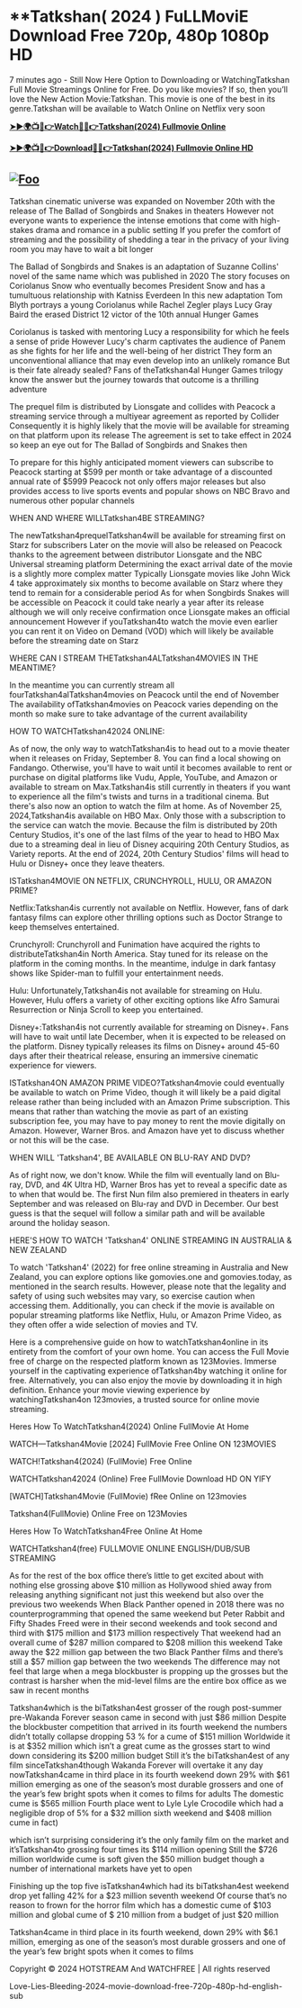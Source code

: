 # **Tatkshan( 2024 ) FuLLMoviE Download Free 720p, 480p 1080p HD 


7 minutes ago - Still Now Here Option to Downloading or WatchingTatkshan Full Movie Streamings Online for Free. Do you like movies? If so, then you’ll love the New Action Movie:Tatkshan. This movie is one of the best in its genre.Tatkshan will be available to Watch Online on Netflix very soon

**[➤►🌍📺📱👉Watch🔴✅👉Tatkshan(2024) Fullmovie Online](https://www.updatedmovie.com/2024/04/tatkshan-2024-fullmovie-download-free.html)**


**[➤►🌍📺📱👉Download🔴✅👉Tatkshan(2024) Fullmovie Online HD](https://www.updatedmovie.com/2024/04/tatkshan-2024-fullmovie-download-free.html)**

## <a href="https://www.updatedmovie.com/2024/04/tatkshan-2024-fullmovie-download-free.html" rel="nofollow"><img src="http://camo.githubusercontent.com/917e6ed5c302499242165dcc02bdbce85c075fd21b35918eb9c0b771855261b8/68747470733a2f2f7374617469632e7769787374617469632e636f6d2f6d656469612f6232343966395f61646163386637306662336634356238383639313639366337376465313866337e6d76322e676966" alt="Foo" style="max-width: 100%;"></a>

Tatkshan cinematic universe was expanded on November 20th with the release of The Ballad of Songbirds and Snakes in theaters However not everyone wants to experience the intense emotions that come with high-stakes drama and romance in a public setting If you prefer the comfort of streaming and the possibility of shedding a tear in the privacy of your living room you may have to wait a bit longer

The Ballad of Songbirds and Snakes is an adaptation of Suzanne Collins' novel of the same name which was published in 2020 The story focuses on Coriolanus Snow who eventually becomes President Snow and has a tumultuous relationship with Katniss Everdeen In this new adaptation Tom Blyth portrays a young Coriolanus while Rachel Zegler plays Lucy Gray Baird the erased District 12 victor of the 10th annual Hunger Games

Coriolanus is tasked with mentoring Lucy a responsibility for which he feels a sense of pride However Lucy's charm captivates the audience of Panem as she fights for her life and the well-being of her district They form an unconventional alliance that may even develop into an unlikely romance But is their fate already sealed? Fans of theTatkshan4al Hunger Games trilogy know the answer but the journey towards that outcome is a thrilling adventure

The prequel film is distributed by Lionsgate and collides with Peacock a streaming service through a multiyear agreement as reported by Collider Consequently it is highly likely that the movie will be available for streaming on that platform upon its release The agreement is set to take effect in 2024 so keep an eye out for The Ballad of Songbirds and Snakes then

To prepare for this highly anticipated moment viewers can subscribe to Peacock starting at $599 per month or take advantage of a discounted annual rate of $5999 Peacock not only offers major releases but also provides access to live sports events and popular shows on NBC Bravo and numerous other popular channels

WHEN AND WHERE WILLTatkshan4BE STREAMING?

The newTatkshan4prequelTatkshan4will be available for streaming first on Starz for subscribers Later on the movie will also be released on Peacock thanks to the agreement between distributor Lionsgate and the NBC Universal streaming platform Determining the exact arrival date of the movie is a slightly more complex matter Typically Lionsgate movies like John Wick 4 take approximately six months to become available on Starz where they tend to remain for a considerable period As for when Songbirds Snakes will be accessible on Peacock it could take nearly a year after its release although we will only receive confirmation once Lionsgate makes an official announcement However if youTatkshan4to watch the movie even earlier you can rent it on Video on Demand (VOD) which will likely be available before the streaming date on Starz

WHERE CAN I STREAM THETatkshan4ALTatkshan4MOVIES IN THE MEANTIME?

In the meantime you can currently stream all fourTatkshan4alTatkshan4movies on Peacock until the end of November The availability ofTatkshan4movies on Peacock varies depending on the month so make sure to take advantage of the current availability

HOW TO WATCHTatkshan42024 ONLINE:

As of now, the only way to watchTatkshan4is to head out to a movie theater when it releases on Friday, September 8. You can find a local showing on Fandango. Otherwise, you'll have to wait until it becomes available to rent or purchase on digital platforms like Vudu, Apple, YouTube, and Amazon or available to stream on Max.Tatkshan4is still currently in theaters if you want to experience all the film's twists and turns in a traditional cinema. But there's also now an option to watch the film at home. As of November 25, 2024,Tatkshan4is available on HBO Max. Only those with a subscription to the service can watch the movie. Because the film is distributed by 20th Century Studios, it's one of the last films of the year to head to HBO Max due to a streaming deal in lieu of Disney acquiring 20th Century Studios, as Variety reports. At the end of 2024, 20th Century Studios' films will head to Hulu or Disney+ once they leave theaters.

ISTatkshan4MOVIE ON NETFLIX, CRUNCHYROLL, HULU, OR AMAZON PRIME?

Netflix:Tatkshan4is currently not available on Netflix. However, fans of dark fantasy films can explore other thrilling options such as Doctor Strange to keep themselves entertained.

Crunchyroll: Crunchyroll and Funimation have acquired the rights to distributeTatkshan4in North America. Stay tuned for its release on the platform in the coming months. In the meantime, indulge in dark fantasy shows like Spider-man to fulfill your entertainment needs.

Hulu: Unfortunately,Tatkshan4is not available for streaming on Hulu. However, Hulu offers a variety of other exciting options like Afro Samurai Resurrection or Ninja Scroll to keep you entertained.

Disney+:Tatkshan4is not currently available for streaming on Disney+. Fans will have to wait until late December, when it is expected to be released on the platform. Disney typically releases its films on Disney+ around 45-60 days after their theatrical release, ensuring an immersive cinematic experience for viewers.

ISTatkshan4ON AMAZON PRIME VIDEO?Tatkshan4movie could eventually be available to watch on Prime Video, though it will likely be a paid digital release rather than being included with an Amazon Prime subscription. This means that rather than watching the movie as part of an existing subscription fee, you may have to pay money to rent the movie digitally on Amazon. However, Warner Bros. and Amazon have yet to discuss whether or not this will be the case.

WHEN WILL 'Tatkshan4', BE AVAILABLE ON BLU-RAY AND DVD?

As of right now, we don't know. While the film will eventually land on Blu-ray, DVD, and 4K Ultra HD, Warner Bros has yet to reveal a specific date as to when that would be. The first Nun film also premiered in theaters in early September and was released on Blu-ray and DVD in December. Our best guess is that the sequel will follow a similar path and will be available around the holiday season.

HERE'S HOW TO WATCH 'Tatkshan4' ONLINE STREAMING IN AUSTRALIA & NEW ZEALAND

To watch 'Tatkshan4' (2022) for free online streaming in Australia and New Zealand, you can explore options like gomovies.one and gomovies.today, as mentioned in the search results. However, please note that the legality and safety of using such websites may vary, so exercise caution when accessing them. Additionally, you can check if the movie is available on popular streaming platforms like Netflix, Hulu, or Amazon Prime Video, as they often offer a wide selection of movies and TV.

Here is a comprehensive guide on how to watchTatkshan4online in its entirety from the comfort of your own home. You can access the Full Movie free of charge on the respected platform known as 123Movies. Immerse yourself in the captivating experience ofTatkshan4by watching it online for free. Alternatively, you can also enjoy the movie by downloading it in high definition. Enhance your movie viewing experience by watchingTatkshan4on 123movies, a trusted source for online movie streaming.

Heres How To WatchTatkshan4(2024) Online FullMovie At Home

WATCH—Tatkshan4Movie [2024] FullMovie Free Online ON 123MOVIES

WATCH!Tatkshan4(2024) (FullMovie) Free Online

WATCHTatkshan42024 (Online) Free FullMovie Download HD ON YIFY

[WATCH]Tatkshan4Movie (FullMovie) fRee Online on 123movies

Tatkshan4(FullMovie) Online Free on 123Movies

Heres How To WatchTatkshan4Free Online At Home

WATCHTatkshan4(free) FULLMOVIE ONLINE ENGLISH/DUB/SUB STREAMING

As for the rest of the box office there’s little to get excited about with nothing else grossing above $10 million as Hollywood shied away from releasing anything significant not just this weekend but also over the previous two weekends When Black Panther opened in 2018 there was no counterprogramming that opened the same weekend but Peter Rabbit and Fifty Shades Freed were in their second weekends and took second and third with $175 million and $173 million respectively That weekend had an overall cume of $287 million compared to $208 million this weekend Take away the $22 million gap between the two Black Panther films and there’s still a $57 million gap between the two weekends The difference may not feel that large when a mega blockbuster is propping up the grosses but the contrast is harsher when the mid-level films are the entire box office as we saw in recent months

Tatkshan4which is the biTatkshan4est grosser of the rough post-summer pre-Wakanda Forever season came in second with just $86 million Despite the blockbuster competition that arrived in its fourth weekend the numbers didn’t totally collapse dropping 53 % for a cume of $151 million Worldwide it is at $352 million which isn’t a great cume as the grosses start to wind down considering its $200 million budget Still it’s the biTatkshan4est of any film sinceTatkshan4though Wakanda Forever will overtake it any day nowTatkshan4came in third place in its fourth weekend down 29% with $61 million emerging as one of the season’s most durable grossers and one of the year’s few bright spots when it comes to films for adults The domestic cume is $565 million Fourth place went to Lyle Lyle Crocodile which had a negligible drop of 5% for a $32 million sixth weekend and $408 million cume in fact)

which isn’t surprising considering it’s the only family film on the market and it’sTatkshan4to grossing four times its $114 million opening Still the $726 million worldwide cume is soft given the $50 million budget though a number of international markets have yet to open

Finishing up the top five isTatkshan4which had its biTatkshan4est weekend drop yet falling 42% for a $23 million seventh weekend Of course that’s no reason to frown for the horror film which has a domestic cume of $103 million and global cume of $ 210 million from a budget of just $20 million

Tatkshan4came in third place in its fourth weekend, down 29% with $6.1 million, emerging as one of the season’s most durable grossers and one of the year’s few bright spots when it comes to films

Copyright © 2024 HOTSTREAM And WATCHFREE | All rights reserved

Love-Lies-Bleeding-2024-movie-download-free-720p-480p-hd-english-sub
